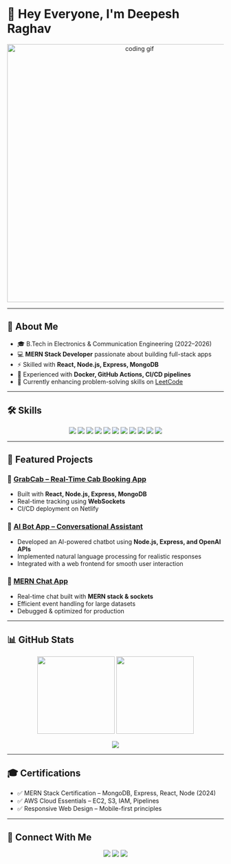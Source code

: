 # 👋 Hey Everyone, I'm Deepesh Raghav

<p align="center">
  <img src="https://i.imgur.com/mX6bM0m.gif" alt="coding gif" width="600"/>
</p>

---

## 💫 About Me
- 🎓 B.Tech in Electronics & Communication Engineering (2022–2026)
- 💻 **MERN Stack Developer** passionate about building full-stack apps
- ⚡ Skilled with **React, Node.js, Express, MongoDB**
- 🔧 Experienced with **Docker, GitHub Actions, CI/CD pipelines**
- 🎯 Currently enhancing problem-solving skills on [LeetCode](https://leetcode.com/_deepesh_raghav/)

---

## 🛠️ Skills

<p align="center">
  <img src="https://img.shields.io/badge/JavaScript-F7DF1E?style=for-the-badge&logo=javascript&logoColor=black"/>
  <img src="https://img.shields.io/badge/Node.js-339933?style=for-the-badge&logo=node.js&logoColor=white"/>
  <img src="https://img.shields.io/badge/React-20232A?style=for-the-badge&logo=react&logoColor=61DAFB"/>
  <img src="https://img.shields.io/badge/Express.js-000000?style=for-the-badge&logo=express&logoColor=white"/>
  <img src="https://img.shields.io/badge/MongoDB-4EA94B?style=for-the-badge&logo=mongodb&logoColor=white"/>
  <img src="https://img.shields.io/badge/PostgreSQL-316192?style=for-the-badge&logo=postgresql&logoColor=white"/>
  <img src="https://img.shields.io/badge/Docker-2496ED?style=for-the-badge&logo=docker&logoColor=white"/>
  <img src="https://img.shields.io/badge/Git-F05032?style=for-the-badge&logo=git&logoColor=white"/>
  <img src="https://img.shields.io/badge/AWS-232F3E?style=for-the-badge&logo=amazon-aws&logoColor=white"/>
  <img src="https://img.shields.io/badge/Postman-FF6C37?style=for-the-badge&logo=postman&logoColor=white"/>
  <img src="https://img.shields.io/badge/C++-00599C?style=for-the-badge&logo=c%2b%2b&logoColor=white"/>
</p>

---

## 🚀 Featured Projects

### 📌 [GrabCab – Real-Time Cab Booking App](https://github.com/deepeshraghav/grabcab)
- Built with **React, Node.js, Express, MongoDB**
- Real-time tracking using **WebSockets**
- CI/CD deployment on Netlify

### 📌 [AI Bot App – Conversational Assistant](https://github.com/deepeshraghav/ai-bot-app)
- Developed an AI-powered chatbot using **Node.js, Express, and OpenAI APIs**
- Implemented natural language processing for realistic responses
- Integrated with a web frontend for smooth user interaction

### 📌 [MERN Chat App](https://github.com/deepeshraghav/mern-chat-app)
- Real-time chat built with **MERN stack & sockets**
- Efficient event handling for large datasets
- Debugged & optimized for production

---

## 📊 GitHub Stats

<p align="center">
  <img src="https://github-readme-stats.vercel.app/api?username=deepeshraghav&show_icons=true&theme=radical" height="180px"/>
  <img src="https://github-readme-stats.vercel.app/api/top-langs/?username=deepeshraghav&layout=compact&theme=radical" height="180px"/>
</p>

<p align="center">
  <img src="https://streak-stats.demolab.com?user=deepeshraghav&theme=radical&hide_border=true"/>
</p>

---

## 🎓 Certifications
- ✅ MERN Stack Certification – MongoDB, Express, React, Node (2024)
- ✅ AWS Cloud Essentials – EC2, S3, IAM, Pipelines
- ✅ Responsive Web Design – Mobile-first principles

---

## 🤝 Connect With Me
<p align="center">
  <a href="mailto:deepeshraghav8865@gmail.com"><img src="https://img.shields.io/badge/Gmail-D14836?style=for-the-badge&logo=gmail&logoColor=white"></a>
  <a href="https://www.linkedin.com/in/deepesh-raghav-413259238/"><img src="https://img.shields.io/badge/LinkedIn-0077B5?style=for-the-badge&logo=linkedin&logoColor=white"></a>
  <a href="https://leetcode.com/_deepesh_raghav/"><img src="https://img.shields.io/badge/LeetCode-FFA116?style=for-the-badge&logo=leetcode&logoColor=white"></a>
</p>
